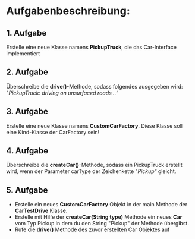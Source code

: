 # Aufgabenbeschreibung: 
## 1. Aufgabe
Erstelle eine neue Klasse namens **PickupTruck**, die das Car-Interface implementiert 
## 2. Aufgabe
Überschreibe die **drive()**-Methode, sodass folgendes ausgegeben wird: "*PickupTruck: driving on unsurfaced roads ..*“ 
## 3. Aufgabe 
Erstelle eine neue Klasse namens **CustomCarFactory**. Diese Klasse soll eine Kind-Klasse der CarFactory sein!
## 4. Aufgabe 
Überschreibe die **createCar()**-Methode, sodass ein PickupTruck erstellt wird, wenn der Parameter carType der Zeichenkette "*Pickup*“ gleicht. 
## 5. Aufgabe 
* Erstelle ein neues **CustomCarFactory** Objekt in der main Methode der **CarTestDrive** Klasse. 
* Erstelle mit Hilfe der **createCar(String type)** Methode ein neues **Car** vom Typ Pickup in dem du den String "Pickup" der Methode übergibst. 
* Rufe die **drive()** Methode des zuvor erstellten Car Objektes auf




